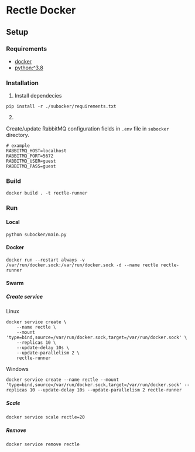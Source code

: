 # Rectle Docker
## Setup

### Requirements
- [docker](https://www.docker.com/)
- [python:^3.8](https://www.python.org/)

### Installation

1. Install dependecies
```
pip install -r ./subocker/requirements.txt
```

2. 
Create/update RabbitMQ configuration fields in `.env` file in `subocker` directory.

```
# example
RABBITMQ_HOST=localhost
RABBITMQ_PORT=5672
RABBITMQ_USER=guest
RABBITMQ_PASS=guest
```

### Build
```
docker build . -t rectle-runner
```

### Run

#### Local
```
python subocker/main.py
```

#### Docker
```
docker run --restart always -v /var/run/docker.sock:/var/run/docker.sock -d --name rectle rectle-runner
```

#### Swarm
##### Create service

Linux
```
docker service create \
    --name rectle \
    --mount 'type=bind,source=/var/run/docker.sock,target=/var/run/docker.sock' \
    --replicas 10 \
    --update-delay 10s \
    --update-parallelism 2 \
    rectle-runner
```
Windows
```
docker service create --name rectle --mount 'type=bind,source=/var/run/docker.sock,target=/var/run/docker.sock' --replicas 10 --update-delay 10s --update-parallelism 2 rectle-runner
```
##### Scale
```
docker service scale rectle=20
```

##### Remove
```
docker service remove rectle
```